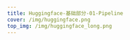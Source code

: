 ```yaml
---
title: Huggingface-基础部分-01-Pipeline
cover: /img/huggingface.png
top_img: /img/huggingface_long.png
---
```

